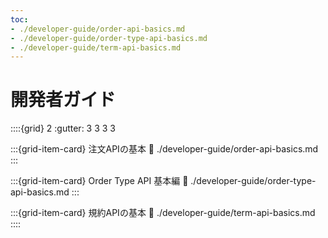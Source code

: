 ```yaml
---
toc:
- ./developer-guide/order-api-basics.md
- ./developer-guide/order-type-api-basics.md
- ./developer-guide/term-api-basics.md
---
```

# 開発者ガイド

::::{grid} 2
:gutter: 3 3 3 3

:::{grid-item-card} 注文APIの基本
:link: ./developer-guide/order-api-basics.md
:::

:::{grid-item-card} Order Type API 基本編
:link: ./developer-guide/order-type-api-basics.md
:::

:::{grid-item-card} 規約APIの基本
:link: ./developer-guide/term-api-basics.md
::::
